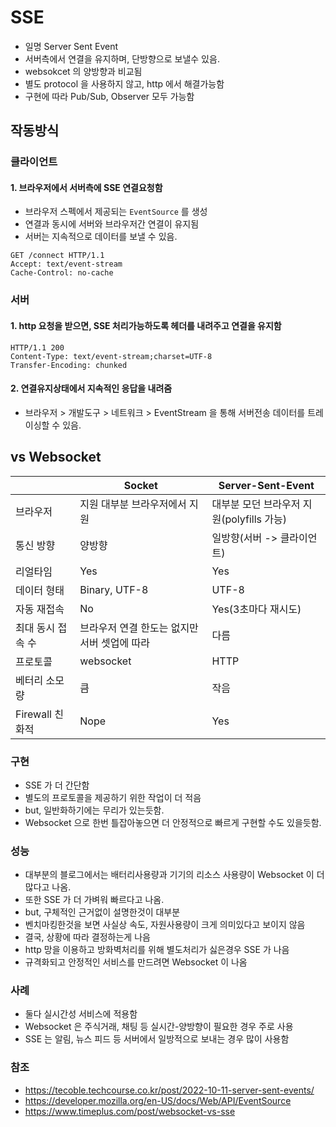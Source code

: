 # SSE
- 일명 Server Sent Event
- 서버측에서 연결을 유지하며, 단방향으로 보낼수 있음.
- websokcet 의 양방향과 비교됨
- 별도 protocol 을 사용하지 않고, http 에서 해결가능함
- 구현에 따라 Pub/Sub, Observer 모두 가능함

## 작동방식
### 클라이언트
#### 1. 브라우저에서 서버측에 SSE 연결요청함
- 브라우저 스펙에서 제공되는 `EventSource` 를 생성
- 연결과 동시에 서버와 브라우저간 연결이 유지됨
- 서버는 지속적으로 데이터를 보낼 수 있음.
```http
GET /connect HTTP/1.1
Accept: text/event-stream
Cache-Control: no-cache
```

### 서버
#### 1. http 요청을 받으면, SSE 처리가능하도록 헤더를 내려주고 연결을 유지함
```http
HTTP/1.1 200
Content-Type: text/event-stream;charset=UTF-8
Transfer-Encoding: chunked
```

#### 2. 연결유지상태에서 지속적인 응답을 내려줌
- 브라우저 > 개발도구 > 네트워크 > EventStream 을 통해 서버전송 데이터를 트레이싱할 수 있음.

## vs Websocket

|      |Socket|	Server-Sent-Event|
|------|------|------------------|
|브라우저|지원 대부분 브라우저에서 지원| 	대부분 모던 브라우저 지원(polyfills 가능)|
|통신 방향	|양방향	|일방향(서버 -> 클라이언트)|
|리얼타임|	Yes|	Yes|
|데이터 형태|Binary, UTF-8|UTF-8
|자동 재접속|No|Yes(3초마다 재시도)|
|최대 동시 접속 수|브라우저 연결 한도는 없지만 서버 셋업에 따라 |다름 |HTTP를 통해서 할 때는 브라우저당 6개 까지 가능 / HTTP2로는 100개가 기본
|프로토콜|websocket|HTTP|
|베터리 소모량|큼|작음|
|Firewall 친화적|Nope|Yes|

### 구현
- SSE 가 더 간단함
- 별도의 프로토콜을 제공하기 위한 작업이 더 적음
- but, 일반화하기에는 무리가 있는듯함.
- Websocket 으로 한번 틀잡아놓으면 더 안정적으로 빠르게 구현할 수도 있을듯함.

### 성능
- 대부분의 블로그에서는 배터리사용량과 기기의 리소스 사용량이 Websocket 이 더 많다고 나옴.
- 또한 SSE 가 더 가벼워 빠르다고 나옴.
- but, 구체적인 근거없이 설명한것이 대부분
- 벤치마킹한것을 보면 사실상 속도, 자원사용량이 크게 의미있다고 보이지 않음
- 결국, 상황에 따라 결정하는게 나음
- http 망을 이용하고 방화벽처리를 위해 별도처리가 싫은경우 SSE 가 나음
- 규격화되고 안정적인 서비스를 만드려면 Websocket 이 나옴

### 사례
- 둘다 실시간성 서비스에 적용함
- Websocket 은 주식거래, 채팅 등 실시간-양방향이 필요한 경우 주로 사용
- SSE 는 알림, 뉴스 피드 등 서버에서 일방적으로 보내는 경우 많이 사용함

### 참조
- https://tecoble.techcourse.co.kr/post/2022-10-11-server-sent-events/
- https://developer.mozilla.org/en-US/docs/Web/API/EventSource
- https://www.timeplus.com/post/websocket-vs-sse